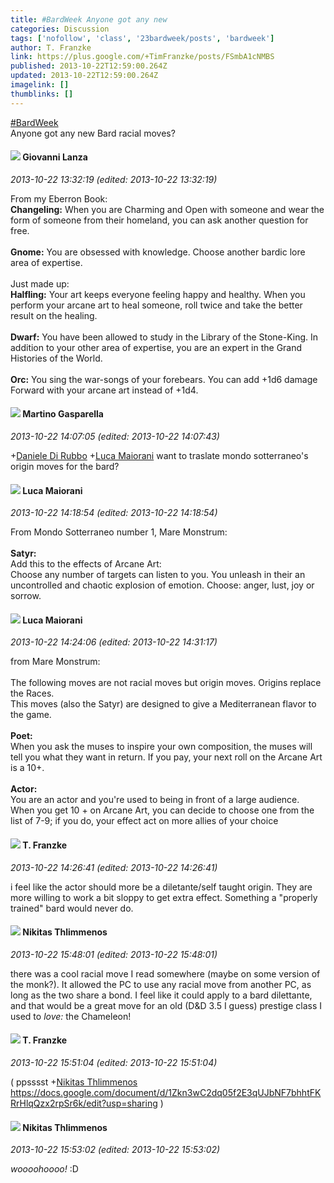 ```yaml
---
title: #BardWeek Anyone got any new
categories: Discussion
tags: ['nofollow', 'class', '23bardweek/posts', 'bardweek']
author: T. Franzke
link: https://plus.google.com/+TimFranzke/posts/FSmbA1cNMBS
published: 2013-10-22T12:59:00.264Z
updated: 2013-10-22T12:59:00.264Z
imagelink: []
thumblinks: []
---
```


<a rel="nofollow" class="ot-hashtag" href="https://plus.google.com/s/%23BardWeek/posts">#BardWeek</a> <br />Anyone got any new Bard racial moves?
<div id='comment z13msfjz0wmgxffeq23hutsxszipin4th'>
  <h4><img src='{{site.baseurl}}//images/avatars/102768177673605279668_photo.jpg'> Giovanni Lanza</h4>
      <p><cite>2013-10-22 13:32:19 (edited: 2013-10-22 13:32:19)</cite></p>
        <p>From my Eberron Book:<br /><b>Changeling:</b> When you are Charming and Open with someone and wear the form of someone from their homeland, you can ask another question for free.<br /><br /><b>Gnome:</b> You are obsessed with knowledge. Choose another bardic lore area of expertise.<br /><br />Just made up:<br /><b>Halfling:</b> Your art keeps everyone feeling happy and healthy. When you perform your arcane art to heal someone, roll twice and take the better result on the healing.<br /><br /><b>Dwarf:</b> You have been allowed to study in the Library of the Stone-King. In addition to your other area of expertise, you are an expert in the Grand Histories of the World.<br /><br /><b>Orc:</b> You sing the war-songs of your forebears. You can add +1d6 damage Forward with your arcane art instead of +1d4.</p>
</div>
        

<div id='comment z13msfjz0wmgxffeq23hutsxszipin4th'>
  <h4><img src='{{site.baseurl}}//images/avatars/108470120759776692335_photo.jpg'> Martino Gasparella</h4>
      <p><cite>2013-10-22 14:07:05 (edited: 2013-10-22 14:07:43)</cite></p>
        <p><span class="proflinkWrapper"><span class="proflinkPrefix">+</span><a class="proflink" href="https://plus.google.com/112507662527787769890" oid="112507662527787769890">Daniele Di Rubbo</a></span> <span class="proflinkWrapper"><span class="proflinkPrefix">+</span><a class="proflink" href="https://plus.google.com/108007955567460306563" oid="108007955567460306563">Luca Maiorani</a></span> want to traslate mondo sotterraneo&#39;s origin moves for the bard?</p>
</div>
        

<div id='comment z13msfjz0wmgxffeq23hutsxszipin4th'>
  <h4><img src='{{site.baseurl}}//images/avatars/108007955567460306563_photo.jpg'> Luca Maiorani</h4>
      <p><cite>2013-10-22 14:18:54 (edited: 2013-10-22 14:18:54)</cite></p>
        <p>From Mondo Sotterraneo number 1, Mare Monstrum:<br /><br /><b>Satyr:</b><br />Add this to the effects of Arcane Art:<br />Choose any number of targets can listen to you. You unleash in their an uncontrolled and chaotic explosion of emotion. Choose: anger, lust, joy or sorrow.</p>
</div>
        

<div id='comment z13msfjz0wmgxffeq23hutsxszipin4th'>
  <h4><img src='{{site.baseurl}}//images/avatars/108007955567460306563_photo.jpg'> Luca Maiorani</h4>
      <p><cite>2013-10-22 14:24:06 (edited: 2013-10-22 14:31:17)</cite></p>
        <p>from Mare Monstrum:<br /><br />The following moves are not racial moves but origin moves. Origins replace the Races. <br />This moves (also the Satyr) are designed to give a Mediterranean flavor to the game. <br /><br /><b>Poet:</b><br />When you ask the muses to inspire your own composition, the muses will tell you what they want in return. If you pay, your next roll on the Arcane Art is a 10+.<br /><br /><b>Actor:</b><br />You are an actor and you&#39;re used to being in front of a large audience. When you get 10 + on Arcane Art, you can decide to choose one from the list of 7-9; if you do, your effect act on more allies of your choice</p>
</div>
        

<div id='comment z13msfjz0wmgxffeq23hutsxszipin4th'>
  <h4><img src='{{site.baseurl}}//images/avatars/110330901807759406775_photo.jpg'> T. Franzke</h4>
      <p><cite>2013-10-22 14:26:41 (edited: 2013-10-22 14:26:41)</cite></p>
        <p>i feel like the actor should more be a diletante/self taught origin. They are more willing to work a bit sloppy to get extra effect. Something a &quot;properly trained&quot; bard would never do. </p>
</div>
        

<div id='comment z13msfjz0wmgxffeq23hutsxszipin4th'>
  <h4><img src='{{site.baseurl}}//images/avatars/103447617849846007337_photo.jpg'> Nikitas Thlimmenos</h4>
      <p><cite>2013-10-22 15:48:01 (edited: 2013-10-22 15:48:01)</cite></p>
        <p>there was a cool racial move I read somewhere (maybe on some version of the monk?). It allowed the PC to use any racial move from another PC, as long as the two share a bond. I feel like it could apply to a bard dilettante, and that would be a great move for an old (D&amp;D 3.5 I guess) prestige class I used to <i>love:</i> the Chameleon!</p>
</div>
        

<div id='comment z13msfjz0wmgxffeq23hutsxszipin4th'>
  <h4><img src='{{site.baseurl}}//images/avatars/110330901807759406775_photo.jpg'> T. Franzke</h4>
      <p><cite>2013-10-22 15:51:04 (edited: 2013-10-22 15:51:04)</cite></p>
        <p>( ppsssst <span class="proflinkWrapper"><span class="proflinkPrefix">+</span><a class="proflink" href="https://plus.google.com/103447617849846007337" oid="103447617849846007337">Nikitas Thlimmenos</a></span>  <br /><a href="https://docs.google.com/document/d/1Zkn3wC2dq05f2E3qUJbNF7bhhtFKRrHlqQzx2rpSr6k/edit?usp=sharing" class="ot-anchor">https://docs.google.com/document/d/1Zkn3wC2dq05f2E3qUJbNF7bhhtFKRrHlqQzx2rpSr6k/edit?usp=sharing</a> )</p>
</div>
        

<div id='comment z13msfjz0wmgxffeq23hutsxszipin4th'>
  <h4><img src='{{site.baseurl}}//images/avatars/103447617849846007337_photo.jpg'> Nikitas Thlimmenos</h4>
      <p><cite>2013-10-22 15:53:02 (edited: 2013-10-22 15:53:02)</cite></p>
        <p><i>woooohoooo!</i> :D</p>
</div>
        